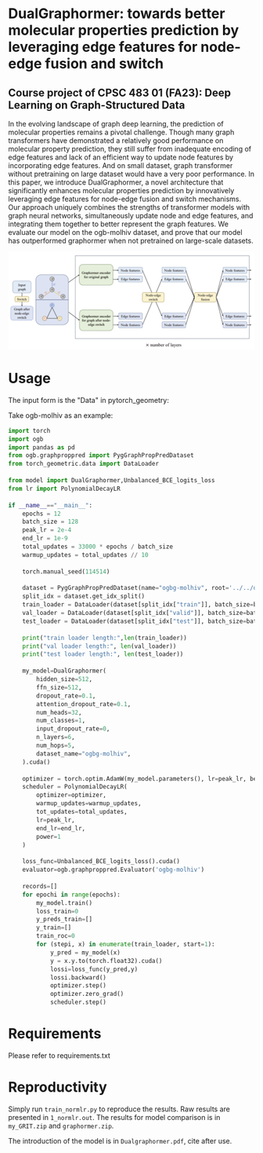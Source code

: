 # DualGraphormer: towards better molecular properties prediction by leveraging edge features for node-edge fusion and switch

## Course project of CPSC 483 01 (FA23): Deep Learning on Graph-Structured Data

In the evolving landscape of graph deep learning, the prediction of molecular properties remains a pivotal challenge. Though many graph transformers have demonstrated a relatively good performance on molecular property prediction, they still suffer from inadequate encoding of edge features and lack of an efficient way to update node features by incorporating edge features. And on small dataset, graph transformer without pretraining on large dataset would have a very poor performance. In this paper, we introduce DualGraphormer, a novel architecture that significantly enhances molecular properties prediction by innovatively leveraging edge features for node-edge fusion and switch mechanisms. Our approach uniquely combines the strengths of transformer models with graph neural networks, simultaneously update node and edge features, and integrating them together to better represent the graph features. We evaluate our model on the ogb-molhiv dataset, and prove that our model has outperformed graphormer when not pretrained on large-scale datasets.

![1](Figure1.png)

# Usage

The input form is the "Data" in pytorch_geometry:

Take ogb-molhiv as an example:

```python
import torch
import ogb
import pandas as pd
from ogb.graphproppred import PygGraphPropPredDataset
from torch_geometric.data import DataLoader

from model import DualGraphormer,Unbalanced_BCE_logits_loss
from lr import PolynomialDecayLR

if __name__=="__main__":
    epochs = 12
    batch_size = 128
    peak_lr = 2e-4
    end_lr = 1e-9
    total_updates = 33000 * epochs / batch_size
    warmup_updates = total_updates // 10

    torch.manual_seed(114514)

    dataset = PygGraphPropPredDataset(name="ogbg-molhiv", root='../../dataset/')
    split_idx = dataset.get_idx_split()
    train_loader = DataLoader(dataset[split_idx["train"]], batch_size=batch_size, shuffle=True)
    val_loader = DataLoader(dataset[split_idx["valid"]], batch_size=batch_size, shuffle=False)
    test_loader = DataLoader(dataset[split_idx["test"]], batch_size=batch_size, shuffle=False)

    print("train loader length:",len(train_loader))
    print("val loader length:", len(val_loader))
    print("test loader length:", len(test_loader))

    my_model=DualGraphormer(
        hidden_size=512,
        ffn_size=512,
        dropout_rate=0.1,
        attention_dropout_rate=0.1,
        num_heads=32,
        num_classes=1,
        input_dropout_rate=0,
        n_layers=6,
        num_hops=5,
        dataset_name="ogbg-molhiv",
    ).cuda()

    optimizer = torch.optim.AdamW(my_model.parameters(), lr=peak_lr, betas=(0.99, 0.999))
    scheduler = PolynomialDecayLR(
        optimizer=optimizer,
        warmup_updates=warmup_updates,
        tot_updates=total_updates,
        lr=peak_lr,
        end_lr=end_lr,
        power=1
    )

    loss_func=Unbalanced_BCE_logits_loss().cuda()
    evaluator=ogb.graphproppred.Evaluator('ogbg-molhiv')

    records=[]
    for epochi in range(epochs):
        my_model.train()
        loss_train=0
        y_preds_train=[]
        y_train=[]
        train_roc=0
        for (stepi, x) in enumerate(train_loader, start=1):
            y_pred = my_model(x)
            y = x.y.to(torch.float32).cuda()
            lossi=loss_func(y_pred,y)
            lossi.backward()
            optimizer.step()
            optimizer.zero_grad()
            scheduler.step()
```

# Requirements

Please refer to requirements.txt

# Reproductivity

Simply run `train_normlr.py` to reproduce the results. Raw results are presented in `1_normlr.out`. The results for model comparison is in `my_GRIT.zip` and `graphormer.zip`.

The introduction of the model is in `Dualgraphormer.pdf`, cite after use.

